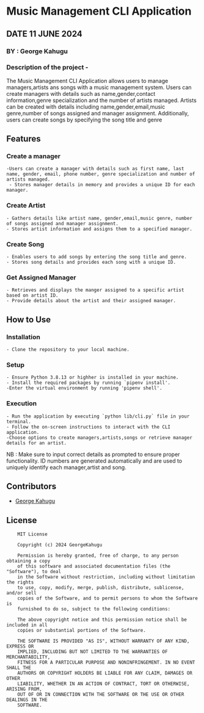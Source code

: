 # Music Management CLI Application

## DATE 11 JUNE 2024

### BY : George Kahugu

### Description of the project -

The Music Management CLI Application allows users to manage managers,artists ans songs with a music management system. Users can create managers with details such as name,gender,contact information,genre specialization and the number of artists managed. Artists can be created with details including name,gender,email,music genre,number of songs assigned and manager assignment. Additionally, users can create songs by specifying the song title and genre

## Features

### Create a manager

    -Users can create a manager with details such as first name, last name, gender, email, phone number, genre specialization and number of artists managed.
     - Stores manager details in memory and provides a unique ID for each manager.

### Create Artist

    - Gathers details like artist name, gender,email,music genre, number of songs assigned and manager assignment.
    - Stores artist information and assigns them to a specified manager.

### Create Song

    - Enables users to add songs by entering the song title and genre.
    - Stores song details and provides each song with a unique ID.

### Get Assigned Manager

    - Retrieves and displays the manger assigned to a specific artist based on artist ID.
    - Provide details about the artist and their assigned manager.

## How to Use

### Installation

    - Clone the repository to your local machine.

### Setup

    - Ensure Python 3.8.13 or highher is installed in your machine.
    - Install the required packages by running `pipenv install'.
    -Enter the virtual environment by running 'pipenv shell'.

### Execution

    - Run the application by executing `python lib/cli.py` file in your terminal.
    - Follow the on-screen instructions to interact with the CLI application.
    -Choose options to create managers,artists,songs or retrieve manager details for an artist.

NB : Make sure to input correct details as prompted to ensure proper functionality. ID numbers are generated automatically and are used to uniquely identify each manager,artist and song.

## Contributors

- [George Kahugu](https://github.com/GeorgeKahugu)

## License

        MIT License

        Copyright (c) 2024 GeorgeKahugu

        Permission is hereby granted, free of charge, to any person obtaining a copy
        of this software and associated documentation files (the "Software"), to deal
        in the Software without restriction, including without limitation the rights
        to use, copy, modify, merge, publish, distribute, sublicense, and/or sell
        copies of the Software, and to permit persons to whom the Software is
        furnished to do so, subject to the following conditions:

        The above copyright notice and this permission notice shall be included in all
        copies or substantial portions of the Software.

        THE SOFTWARE IS PROVIDED "AS IS", WITHOUT WARRANTY OF ANY KIND, EXPRESS OR
        IMPLIED, INCLUDING BUT NOT LIMITED TO THE WARRANTIES OF MERCHANTABILITY,
        FITNESS FOR A PARTICULAR PURPOSE AND NONINFRINGEMENT. IN NO EVENT SHALL THE
        AUTHORS OR COPYRIGHT HOLDERS BE LIABLE FOR ANY CLAIM, DAMAGES OR OTHER
        LIABILITY, WHETHER IN AN ACTION OF CONTRACT, TORT OR OTHERWISE, ARISING FROM,
        OUT OF OR IN CONNECTION WITH THE SOFTWARE OR THE USE OR OTHER DEALINGS IN THE
        SOFTWARE.
